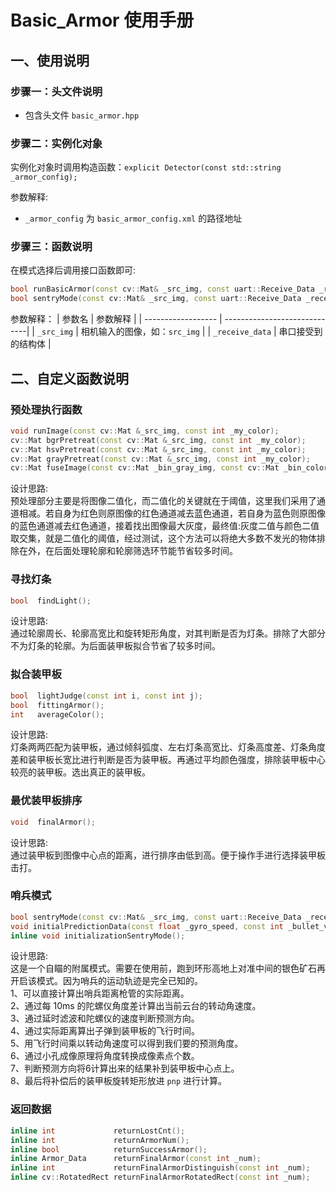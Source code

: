 # Basic_Armor 使用手册

## 一、使用说明

### 步骤一：头文件说明

- 包含头文件 `basic_armor.hpp`

### 步骤二：实例化对象

实例化对象时调用构造函数：`explicit Detector(const std::string _armor_config);`

参数解释:
- `_armor_config` 为 `basic_armor_config.xml` 的路径地址
  
### 步骤三：函数说明

在模式选择后调用接口函数即可:

  ```cpp
  bool runBasicArmor(const cv::Mat& _src_img, const uart::Receive_Data _receive_data);
  bool sentryMode(const cv::Mat& _src_img, const uart::Receive_Data _receive_data);
  ```
  参数解释：
  |      参数名         |           参数解释             |
  | ------------------ | -----------------------------|
  | `_src_img`         | 相机输入的图像，如：`src_img`   |
  | `_receive_data`    | 串口接受到的结构体              |


## 二、自定义函数说明

### 预处理执行函数

  ```cpp
  void runImage(const cv::Mat &_src_img, const int _my_color);
  cv::Mat bgrPretreat(const cv::Mat &_src_img, const int _my_color);
  cv::Mat hsvPretreat(const cv::Mat &_src_img, const int _my_color);
  cv::Mat grayPretreat(const cv::Mat &_src_img, const int _my_color);
  cv::Mat fuseImage(const cv::Mat _bin_gray_img, const cv::Mat _bin_color_img);
  ```
  设计思路:  
  预处理部分主要是将图像二值化，而二值化的关键就在于阈值，这里我们采用了通道相减。若自身为红色则原图像的红色通道减去蓝色通道，若自身为蓝色则原图像的蓝色通道减去红色通道，接着找出图像最大灰度，最终值:灰度二值与颜色二值取交集，就是二值化的阈值，经过测试，这个方法可以将绝大多数不发光的物体排除在外，在后面处理轮廓和轮廓筛选环节能节省较多时间。
### 寻找灯条

  ```cpp
  bool  findLight();
  ```
  设计思路:  
  通过轮廓周长、轮廓高宽比和旋转矩形角度，对其判断是否为灯条。排除了大部分不为灯条的轮廓。为后面装甲板拟合节省了较多时间。
### 拟合装甲板

  ```cpp
  bool  lightJudge(const int i, const int j);
  bool  fittingArmor();
  int   averageColor();
  ```
  设计思路:  
  灯条两两匹配为装甲板，通过倾斜弧度、左右灯条高宽比、灯条高度差、灯条角度差和装甲板长宽比进行判断是否为装甲板。再通过平均颜色强度，排除装甲板中心较亮的装甲板。选出真正的装甲板。
### 最优装甲板排序

  ```cpp
  void  finalArmor();
  ```
  设计思路:  
  通过装甲板到图像中心点的距离，进行排序由低到高。便于操作手进行选择装甲板击打。
### 哨兵模式

  ```cpp
  bool sentryMode(const cv::Mat& _src_img, const uart::Receive_Data _receive_data);
  void initialPredictionData(const float _gyro_speed, const int _bullet_velocity, const float _yaw_angle);
  inline void initializationSentryMode();
  ```
  设计思路:  
  这是一个自瞄的附属模式。需要在使用前，跑到环形高地上对准中间的银色矿石再开启该模式。因为哨兵的运动轨迹是完全已知的。  
  1、可以直接计算出哨兵距离枪管的实际距离。  
  2、通过每 10ms 的陀螺仪角度差计算出当前云台的转动角速度。  
  3、通过延时滤波和陀螺仪的速度判断预测方向。  
  4、通过实际距离算出子弹到装甲板的飞行时间。  
  5、用飞行时间乘以转动角速度可以得到我们要的预测角度。  
  6、通过小孔成像原理将角度转换成像素点个数。  
  7、判断预测方向将6计算出来的结果补到装甲板中心点上。  
  8、最后将补偿后的装甲板旋转矩形放进 `pnp` 进行计算。  

### 返回数据

  ```cpp
  inline int             returnLostCnt();
  inline int             returnArmorNum();
  inline bool            returnSuccessArmor();
  inline Armor_Data      returnFinalArmor(const int _num);
  inline int             returnFinalArmorDistinguish(const int _num);
  inline cv::RotatedRect returnFinalArmorRotatedRect(const int _num);
  ```
